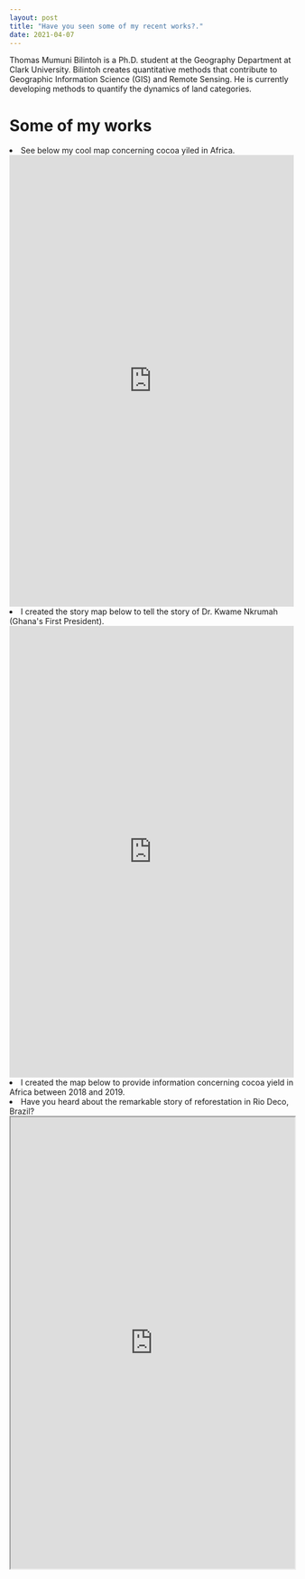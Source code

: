 ```yaml
---
layout: post
title: "Have you seen some of my recent works?."
date: 2021-04-07
---
```


Thomas Mumuni Bilintoh is a Ph.D. student at the Geography Department at Clark University. Bilintoh creates quantitative methods that contribute to Geographic Information Science (GIS) and Remote Sensing. He is currently developing methods to quantify the dynamics of land categories.
<h1>Some of my works</h1>
				<li>See below my cool map concerning cocoa yiled in Africa.</li>
				<iframe width="100%" height="800px" src="https://clarku.maps.arcgis.com/apps/MapJournal/index.html?appid=1f31065e0c5e4371bf4ae7adf85516b3" frameborder="0" scrolling="no"></iframe>
				<li>I created the story map below to tell the story of Dr. Kwame Nkrumah (Ghana's First President).</li>	
				<iframe src="https://uploads.knightlab.com/storymapjs/e8c3f4e15f39dfa93fe2b92bb7b88200/a-short-biography-of-osagyefo-dr-kwame-nkrumah-an-illustrious-son-of-africa-1/index.html" frameborder="0" width="100%" height="800"></iframe>
				<li>I created the map below to provide information concerning cocoa yield in Africa between 2018 and 2019.</li>
				<script src="https://embed.github.com/view/geojson/benbalter/dc-wifi-social/master/bars.geojson" width="100%" height="800"></script>
				<li>Have you heard about the remarkable story of reforestation in Rio Deco, Brazil?</li>
				<iframe src="https://www.google.com/maps/d/embed?mid=1W-TX4xUIimNjA_brpPhNcSF3fyvmjbEc" width="100%" height="800"></iframe>



				
